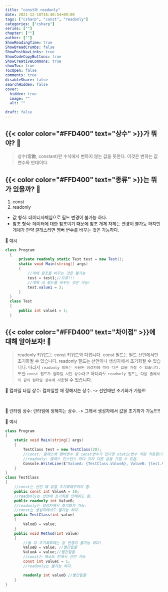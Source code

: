 ```yaml
---
title: "const와 readonly"
date: 2021-12-18T16:40:54+09:00
tags: ["csharp", "const", "readonly"]
categories: ["csharp"]
series: [""]
chapter: [""]
author: [""]
ShowReadingTime: true
ShowBreadCrumbs: false
ShowPostNavLinks: true
ShowCodeCopyButtons: true
ShowCreativeCommons: true
showToc: true
TocOpen: false
comments: true
disableShare: false
searchHidden: false
cover:
  hidden: true
  image: ""
  alt: ""

draft: false
---
```

## {{< color color="#FFD400" text="상수" >}}가 뭐야? 🧐
> 상수(常數, constant)란 수식에서 변하지 않는 값을 뜻한다. 이것은 변하는 값 변수와 반대이다.

## {{< color color="#FFD400" text="종류" >}}는 뭐가 있을까? 🧐
1. const 
2. readonly

- 값 형식: 데이터자체임으로 필드 변경이 불가능 하다.
- 참조 형식: 데이터에 대한 참조이기 때문에 참조 개체 자체는 변경이 불가능 하지만 개체가 만약 클래스라면 멤버 변수를 바꾸는 것은 가능하다.

💚 예시
```csharp
class Program
  {
      private readonly static Test test = new Test();
      static void Main(string[] args)
      {
          //개체 참조를 바꾸는 것은 불가능
          test = test1;//오류!!!
          //개체 내 필드를 바꾸는 것은 가능!
          test.value1 = 3;
      }
  }
  class Test
  {
      public int value1 = 1;
  }
```

## {{< color color="#FFD400" text="차이점" >}}에 대해 알아보자! 🧐
> readonly 키워드는 const 키워드와 다릅니다. const 필드는 필드 선언에서만 초기화될 수 있습니다. readonly 필드는 선언이나 생성자에서 초기화될 수 있습니다. 따라서 `readonly 필드는 사용된 생성자에 따라 다른 값을 가질 수 있습니다.` 또한 `const 필드가 컴파일 시간 상수`라고 하더라도 `readonly 필드는 다음 줄에서와 같이 런타임 상수에 사용`될 수 있습니다. 

💛 컴파일 타임 상수: 컴파일할 때 정해지는 상수. -> 선언때만 초기화가 가능!!!

<br>

💛 런타임 상수: 런타임에 정해지는 상수. -> 그래서 생성자에서 값을 초기화가 가능!!!!!

💚 예시
```csharp
class Program
{
    static void Main(string[] args)
    {
        TestClass test = new TestClass(20);
        //const: 클래스에 멤버변수 중 canst변수가 있다면 static변수 처럼 작동함!(단 하나!)
        //readonly: 클래스 인스턴스 마다 각자 다른 값을 가질 수 있음.
        Console.WriteLine($"ValueA: {TestClass.ValueA}, ValueB: {test.ValueB}");
    }
}
class TestClass
{
    //const는 선언 때 값을 초기화해주어야 함.
    public const int ValueA = 10;
    //readonly는 선언때 초기화를 안해줘도 됨.
    public readonly int ValueB;
    //readonly는 생성자에서 초기화가 가능.
    //const는 생성자에서도 불가능 하다.
    public TestClass(int value)
    {
        ValueB = value;
    }
    public void Method(int value)
    {
        //둘 다 초기화후에는 값 변경이 불가능 하다!
        ValueB = value; //빨간밑줄
        ValueA = value;//빨간밑줄
        //const는 메소드 안에서 선언 가능
        const int valueC = 1;
        //readonly는 불가능 하다.

        readonly int valueD //빨간밑줄
    }
}
```